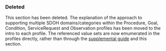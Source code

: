 ### Deleted
This section has been deleted.   The explanation of the approach to supporting multiple SDOH domains/categories within the Procedure, Goal, Condition, ServiceRequest and Observation profiles has been moved to the intro to each profile.   The referenced value sets are now emumerated in the profiles directly, rather than through the [supplemental guide](https://confluence.hl7.org/display/GRAV/Supplemental+Guide) and this section.

